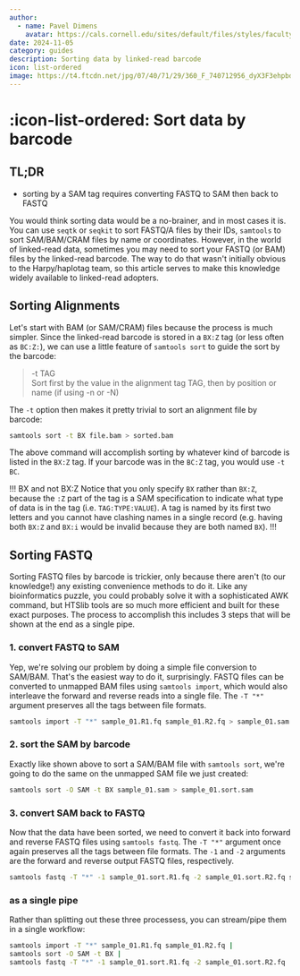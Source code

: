 ```yaml
---
author: 
  - name: Pavel Dimens
    avatar: https://cals.cornell.edu/sites/default/files/styles/faculty/public/2024-09/afs-headshot-high-res-2cropped_0.jpg
date: 2024-11-05
category: guides
description: Sorting data by linked-read barcode
icon: list-ordered
image: https://t4.ftcdn.net/jpg/07/40/71/29/360_F_740712956_dyX3F3ehpbdqjCZT0RdqkJ8Aniu7fecl.jpg
---
```


# :icon-list-ordered: Sort data by barcode
## TL;DR
- sorting by a SAM tag requires converting FASTQ to SAM then back to FASTQ

You would think sorting data would be a no-brainer, and in most cases it is.
You can use `seqtk` or `seqkit` to sort FASTQ/A files by their IDs, `samtools` to sort
SAM/BAM/CRAM files by name or coordinates. However, in the world of linked-read
data, sometimes you may need to sort your FASTQ (or BAM) files by the
linked-read barcode. The way to do that wasn't initially obvious to the Harpy/haplotag
team, so this article serves to make this knowledge widely available to linked-read
adopters.

## Sorting Alignments
Let's start with BAM (or SAM/CRAM) files because the process is much simpler.
Since the linked-read barcode is stored in a `BX:Z` tag (or less often as `BC:Z:`),
we can use a little feature of `samtools sort` to guide the sort by the barcode:
> -t TAG     
> Sort first by the value in the alignment tag TAG, then by position or name (if using -n or -N)

The `-t` option then makes it pretty trivial to sort an alignment file by barcode:
```bash
samtools sort -t BX file.bam > sorted.bam
```

The above command will accomplish sorting by whatever kind of barcode is listed in
the `BX:Z` tag. If your barcode was in the `BC:Z` tag, you would use `-t BC`.

!!! BX and not BX:Z
Notice that you only specify `BX` rather than `BX:Z`, because the `:Z` part
of the tag is a SAM specification to indicate what type of data is in the tag (i.e. `TAG:TYPE:VALUE`).
A tag is named by its first two letters and you cannot have clashing names in a single record
(e.g. having both `BX:Z` and `BX:i` would be invalid because they are both named `BX`).
!!!

## Sorting FASTQ
Sorting FASTQ files by barcode is trickier, only because there aren't (to our knowledge!)
any existing convenience methods to do it. Like any bioinformatics puzzle, you could
probably solve it with a sophisticated AWK command, but HTSlib tools are so much more
efficient and built for these exact purposes. The process to accomplish this includes
3 steps that will be shown at the end as a single pipe.

### 1. convert FASTQ to SAM
Yep, we're solving our problem by doing a simple file conversion to SAM/BAM. That's
the easiest way to do it, surprisingly. FASTQ files can be converted to unmapped BAM
files using `samtools import`, which would also interleave the forward and reverse
reads into a single file. The `-T "*"` argument preserves all the tags between file formats.
```bash
samtools import -T "*" sample_01.R1.fq sample_01.R2.fq > sample_01.sam 
```

### 2. sort the SAM by barcode
Exactly like shown above to sort a SAM/BAM file with `samtools sort`, we're going
to do the same on the unmapped SAM file we just created:
```bash
samtools sort -O SAM -t BX sample_01.sam > sample_01.sort.sam
```

### 3. convert SAM back to FASTQ
Now that the data have been sorted, we need to convert it back into forward and reverse
FASTQ files using `samtools fastq`. The `-T "*"` argument once again preserves all the tags
between file formats. The `-1` and `-2` arguments are the forward and reverse output FASTQ files,
respectively.
```bash
samtools fastq -T "*" -1 sample_01.sort.R1.fq -2 sample_01.sort.R2.fq sample_01.sort.sam
```

### as a single pipe
Rather than splitting out these three processess, you can stream/pipe them in a single workflow:
```bash
samtools import -T "*" sample_01.R1.fq sample_01.R2.fq |
samtools sort -O SAM -t BX |
samtools fastq -T "*" -1 sample_01.sort.R1.fq -2 sample_01.sort.R2.fq
```